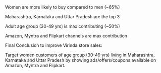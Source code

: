 Women are more likely to buy compared to men (~65%)

Maharashtra, Karnataka and Uttar Pradesh are the top 3

Adult age group (30-49 yrs) is max contributing (~50%)

Amazon, Myntra and Flipkart channels are max contribution 

Final Conclusion to improve Virinda store sales:

Target women customers of age group (30-49 yrs) living in Maharashtra, Karnataka and Uttar Pradesh by showing ads/offers/coupons available on Amazon, Myntra and Flipkart.
